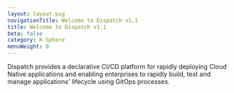```yaml
---
layout: layout.pug
navigationTitle: Welcome to Dispatch v1.1
title: Welcome to Dispatch v1.1
beta: false
category: K-Sphere
menuWeight: 0
---
```


Dispatch provides a declarative CI/CD platform for rapidly deploying Cloud Native applications and enabling enterprises to rapidly build, test and manage applications' lifecycle using GitOps processes.
